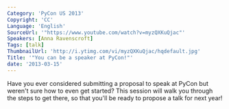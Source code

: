 ```yaml
---
Category: 'PyCon US 2013'
Copyright: 'CC'
Language: 'English'
SourceUrl: '"https://www.youtube.com/watch?v=myzQXKuQjac"'
Speakers: [Anna Ravenscroft]
Tags: [talk]
ThumbnailUrl: 'http://i.ytimg.com/vi/myzQXKuQjac/hqdefault.jpg'
Title: '"You can be a speaker at PyCon!"'
date: '2013-03-15'
---
```

Have you ever considered submitting a proposal to speak at PyCon but weren't sure how to even get started? This session will walk you through the steps to get there, so that you'll be ready to propose a talk for next year!